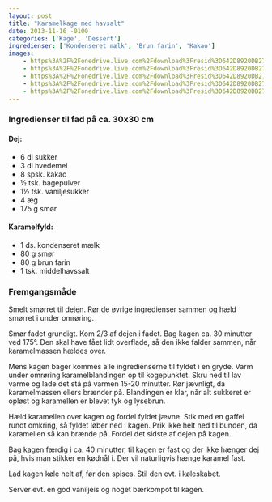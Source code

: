```yaml
---
layout: post
title: "Karamelkage med havsalt"
date: 2013-11-16 -0100
categories: ['Kage', 'Dessert']
ingredienser: ['Kondenseret mælk', 'Brun farin', 'Kakao']
images:
    - https%3A%2F%2Fonedrive.live.com%2Fdownload%3Fresid%3D642D8920DB2784EE!126112
    - https%3A%2F%2Fonedrive.live.com%2Fdownload%3Fresid%3D642D8920DB2784EE!126120
    - https%3A%2F%2Fonedrive.live.com%2Fdownload%3Fresid%3D642D8920DB2784EE!126116
    - https%3A%2F%2Fonedrive.live.com%2Fdownload%3Fresid%3D642D8920DB2784EE!126113
    - https%3A%2F%2Fonedrive.live.com%2Fdownload%3Fresid%3D642D8920DB2784EE!126115
---
```


### Ingredienser til fad på ca. 30x30 cm
#### Dej:
-   6 dl sukker
-   3 dl hvedemel
-   8 spsk. kakao
-   ½ tsk. bagepulver
-   1½ tsk. vaniljesukker
-   4 æg
-   175 g smør

#### Karamelfyld:
-   1 ds. kondenseret mælk
-   80 g smør
-   80 g brun farin
-   1 tsk. middelhavssalt

### Fremgangsmåde
Smelt smørret til dejen. Rør de øvrige ingredienser sammen og hæld smørret i under omrøring.

Smør fadet grundigt. Kom 2/3 af dejen i fadet. Bag kagen ca. 30 minutter ved 175&deg;. Den skal have fået lidt overflade, så den ikke falder sammen, når karamelmassen hældes over.

Mens kagen bager kommes alle ingredienserne til fyldet i en gryde. Varm under omrøring karamelblandingen op til kogepunktet. Skru ned til lav varme og lade det stå på varmen 15-20 minutter. Rør jævnligt, da karamelmassen ellers brænder på. Blandingen er klar, når alt sukkeret er opløst og karamellen er blevet tyk og lysebrun.

Hæld karamellen over kagen og fordel fyldet jævne. Stik med en gaffel rundt omkring, så fyldet løber ned i kagen. Prik ikke helt ned til bunden, da karamellen så kan brænde på. Fordel det sidste af dejen på kagen.

Bag kagen færdig i ca. 40 minutter, til kagen er fast og der ikke hænger dej på, hvis man stikker en kødnål i. Der vil naturligvis hænge karamel fast.

Lad kagen køle helt af, før den spises. Stil den evt. i køleskabet.

Server evt. en god vaniljeis og noget bærkompot til kagen.


